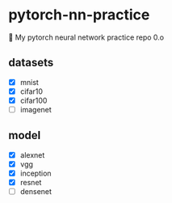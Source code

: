 # pytorch-nn-practice

💩 My pytorch neural network practice repo 0.o

## datasets

* [x] mnist
* [x] cifar10
* [x] cifar100
* [ ] imagenet

## model

* [x] alexnet
* [x] vgg
* [x] inception
* [x] resnet
* [ ] densenet

